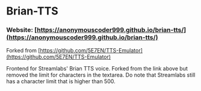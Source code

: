 # Brian-TTS

### Website: [https://anonymouscoder999.github.io/brian-tts/](https://anonymouscoder999.github.io/brian-tts/)

Forked from [https://github.com/5E7EN/TTS-Emulator](https://github.com/5E7EN/TTS-Emulator)

Frontend for Streamlabs' Brian TTS voice. Forked from the link above but removed the limit for characters in the textarea. Do note that Streamlabs still has a character limit that is higher than 500.
